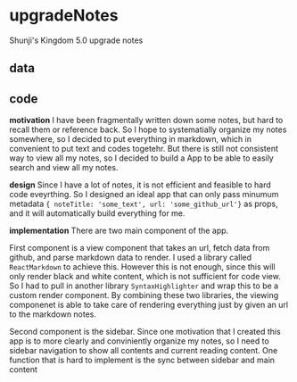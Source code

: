 # upgradeNotes
Shunji's Kingdom 5.0 upgrade notes


## data


## code
**motivation**
I have been fragmentally written down some notes, but hard to recall them or reference back. So I hope to systematially organize my notes somewhere, so I decided to put everything in markdown, which in convenient to put text and codes togetehr. But there is still not consistent way to view all my notes, so I decided to build a App to be able to easily search and view all my notes.

**design**
Since I have a lot of notes, it is not efficient and feasible to hard code eveyrthing. So I designed an ideal app that can only pass minumum metadata `{ noteTitle: 'some_text', url: 'some_github_url'}` as props, and it will automatically build everything for me.

**implementation**
There are two main component of the app.

First component is a view component that takes an url, fetch data from github, and parse markdown data to render. I used a library called `ReactMarkdown` to achieve this. However this is not enough, since this will only render black and white content, which is not sufficient for code view. So I had to pull in another library `SyntaxHighlighter` and wrap this to be a custom render component. By combining these two libraries, the viewing componenet is able to take care of rendering everything just by given an url to the markdown notes.

Second component is the sidebar. Since one motivation that I created this app is to more clearly and conviniently organize my notes, so I need to sidebar navigation to show all contents and current reading content. One function that is hard to implement is the sync between sidebar and main content


